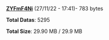 [**ZYFmF4Ni**](/data/ZYFmF4Ni.txt) (27/11/22 - 17:41)- 783 bytes

**Total Datas**: 5295

**Total Size**: 29.90 MB / 29.9 MB